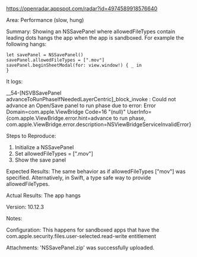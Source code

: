 https://openradar.appspot.com/radar?id=4974589918576640

Area:
Performance (slow, hung)

Summary:
Showing an NSSavePanel where allowedFileTypes contain leading dots hangs the app when the app is sandboxed. For example the following hangs:

    let savePanel = NSSavePanel()
    savePanel.allowedFileTypes = [".mov"]
    savePanel.beginSheetModal(for: view.window!) { _ in
    }

It logs:

__54-[NSVBSavePanel advanceToRunPhaseIfNeededLayerCentric]_block_invoke : Could not advance an Open/Save panel to run phase due to error: Error Domain=com.apple.ViewBridge Code=16 "(null)" UserInfo={com.apple.ViewBridge.error.hint=advance to run phase, com.apple.ViewBridge.error.description=NSViewBridgeServiceInvalidError}

Steps to Reproduce:
1. Initialize a NSSavePanel
2. Set allowedFileTypes = [".mov"]
3. Show the save panel

Expected Results:
The same behavior as if allowedFileTypes ["mov"] was specified. Alternatively, in Swift, a type safe way to provide allowedFileTypes.

Actual Results:
The app hangs

Version:
10.12.3

Notes:


Configuration:
This happens for sandboxed apps that have the com.apple.security.files.user-selected.read-write entitlement

Attachments:
'NSSavePanel.zip' was successfully uploaded.